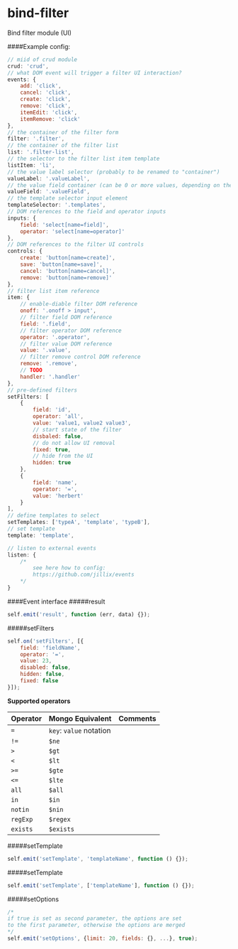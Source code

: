 bind-filter
===========

Bind filter module (UI)

####Example config:
```js
// miid of crud module
crud: 'crud',
// what DOM event will trigger a filter UI interaction?
events: {
    add: 'click',
    cancel: 'click',
    create: 'click',
    remove: 'click',
    itemEdit: 'click',
    itemRemove: 'click'
},
// the container of the filter form
filter: '.filter',
// the container of the filter list
list: '.filter-list',
// the selector to the filter list item template
listItem: 'li',
// the value label selector (probably to be renamed to "container")
valueLabel: '.valueLabel',
// the value field container (can be 0 or more values, depending on the operator)
valueField: '.valueField',
// the template selector input element
templateSelector: '.templates',
// DOM references to the field and operator inputs
inputs: {
    field: 'select[name=field]',
    operator: 'select[name=operator]'
},
// DOM references to the filter UI controls
controls: {
    create: 'button[name=create]',
    save: 'button[name=save]',
    cancel: 'button[name=cancel]',
    remove: 'button[name=remove]'
},
// filter list item reference
item: {
    // enable-diable filter DOM reference
    onoff: '.onoff > input',
    // filter field DOM reference
    field: '.field',
    // filter operator DOM reference
    operator: '.operator',
    // filter value DOM reference
    value: '.value',
    // filter remove control DOM reference
    remove: '.remove',
    // TODO
    handler: '.handler'
},
// pre-defined filters
setFilters: [
    {
        field: 'id',
        operator: 'all',
        value: 'value1, value2 value3',
        // start state of the filter
        disbaled: false,
        // do not allow UI removal
        fixed: true,
        // hide from the UI
        hidden: true
    },
    {
        field: 'name',
        operator: '=',
        value: 'herbert'
    }
],
// define templates to select
setTemplates: ['typeA', 'template', 'typeB'],
// set template
template: 'template',

// listen to external events
listen: {
    /*
        see here how to config:
        https://github.com/jillix/events
    */
}
```

####Event interface
#####result
```js
self.emit('result', function (err, data) {});
```

#####setFilters
```js
self.on('setFilters', [{
    field: 'fieldName',
    operator: '=',
    value: 23,
    disabled: false,
    hidden: false,
    fixed: false
}]);
```

**Supported operators**

| Operator | Mongo Equivalent         | Comments |
| -------- |:------------------------ | -------- |
| `=`      | `key`: `value` notation  | |
| `!=`     | `$ne`                    | |
| `>`      | `$gt`                    | |
| `<`      | `$lt`                    | |
| `>=`     | `$gte`                   | |
| `<=`     | `$lte`                   | |
| `all`    | `$all`                   | |
| `in`     | `$in`                    | |
| `notin`  | `$nin`                   | |
| `regExp` | `$regex`                 | |
| `exists` | `$exists`                | |

#####setTemplate
```js
self.emit('setTemplate', 'templateName', function () {});
```

#####setTemplate
```js
self.emit('setTemplate', ['templateName'], function () {});
```

#####setOptions
```js
/*
if true is set as second parameter, the options are set
to the first parameter, otherwise the options are merged
*/
self.emit('setOptions', {limit: 20, fields: {}, ...}, true);
```

